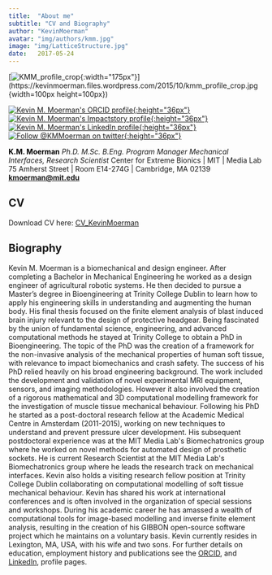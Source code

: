 ```yaml
---
title:  "About me"
subtitle: "CV and Biography"
author: "KevinMoerman"
avatar: "img/authors/kmm.jpg"
image: "img/LatticeStructure.jpg"
date:   2017-05-24
---
```


[![KMM_profile_crop](https://kevinmoerman.files.wordpress.com/2015/10/kmm_profile_crop.jpg?){:width="175px"}](https://kevinmoerman.files.wordpress.com/2015/10/kmm_profile_crop.jpg {width=100px height=100px})

[![Kevin M. Moerman's ORCID profile](https://orcid.org/sites/default/files/images/orcid_24x24.png){:height="36px"}](http://orcid.org/0000-0003-3768-4269) [![Kevin M. Moerman's Impactstory profile](https://upload.wikimedia.org/wikipedia/commons/4/4a/Impactstory-logo-2014.png){:height="36px"}](https://www.impactstory.org/u/0000-0003-3768-4269) [![Kevin M. Moerman's LinkedIn profile](https://upload.wikimedia.org/wikipedia/commons/thumb/c/ca/LinkedIn_logo_initials.png/768px-LinkedIn_logo_initials.png){:height="36px"}](https://nl.linkedin.com/in/kevin-mattheus-moerman-98923831) [![Follow @KMMoerman on twitter](https://g.twimg.com/Twitter_logo_blue.png){:height="36px"}](https://twitter.com/KMMoerman)

<span style="color:#000000;">**K.M. Moerman**</span> _Ph.D. M.Sc. B.Eng._ 
_Program Manager Mechanical Interfaces, Research Scientist_ 
Center for Extreme Bionics | MIT | Media Lab 75 Amherst Street | Room E14-274G | Cambridge, MA 02139 **[kmoerman@mit.edu](mailto:kmoerman@mit.edu)**

## CV

Download CV here: [CV_KevinMoerman](https://kevinmoerman.files.wordpress.com/2017/04/cv_kevinmoerman.pdf)

## Biography

Kevin M. Moerman is a biomechanical and design engineer. After completing a Bachelor in Mechanical Engineering he worked as a design engineer of agricultural robotic systems. He then decided to pursue a Master’s degree in Bioengineering at Trinity College Dublin to learn how to apply his engineering skills in understanding and augmenting the human body. His final thesis focused on the finite element analysis of blast induced brain injury relevant to the design of protective headgear. Being fascinated by the union of fundamental science, engineering, and advanced computational methods he stayed at Trinity College to obtain a PhD in Bioengineering. The topic of the PhD was the creation of a framework for the non-invasive analysis of the mechanical properties of human soft tissue, with relevance to impact biomechanics and crash safety. The success of his PhD relied heavily on his broad engineering background. The work included the development and validation of novel experimental MRI equipment, sensors, and imaging methodologies. However it also involved the creation of a rigorous mathematical and 3D computational modelling framework for the investigation of muscle tissue mechanical behaviour. Following his PhD he started as a post-doctoral research fellow at the Academic Medical Centre in Amsterdam (2011-2015), working on new techniques to understand and prevent pressure ulcer development. His subsequent postdoctoral experience was at the MIT Media Lab's Biomechatronics group where he worked on novel methods for automated design of prosthetic sockets. He is current Research Scientist at the MIT Media Lab's Biomechatronics group where he leads the research track on mechanical interfaces. Kevin also holds a visiting research fellow position at Trinity College Dublin collaborating on computational modelling of soft tissue mechanical behaviour. Kevin has shared his work at international conferences and is often involved in the organization of special sessions and workshops. During his academic career he has amassed a wealth of computational tools for image-based modelling and inverse finite element analysis, resulting in the creation of his GIBBON open-source software project which he maintains on a voluntary basis. Kevin currently resides in Lexington, MA, USA, with his wife and two sons. For further details on education, employment history and publications see the [ORCID](http://orcid.org/0000-0003-3768-4269), and [LinkedIn](https://nl.linkedin.com/pub/kevin-mattheus-moerman/31/238/989), profile pages.